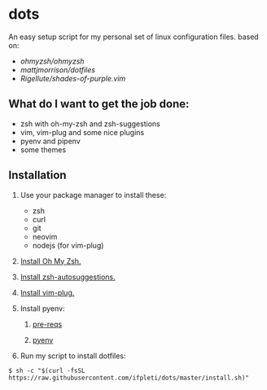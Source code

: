 # dots

An easy setup script for my personal set of linux configuration files. based on:
- _ohmyzsh/ohmyzsh_
- _mattjmorrison/dotfiles_
- _Rigellute/shades-of-purple.vim_


## What do I want to get the job done:

- zsh with oh-my-zsh and zsh-suggestions
- vim, vim-plug and some nice plugins
- pyenv and pipenv
- some themes


## Installation

1. Use your package manager to install these:  
   - zsh
   - curl
   - git
   - neovim
   - nodejs (for vim-plug)

2. [Install Oh My Zsh.](https://ohmyz.sh/#install)

3. [Install zsh-autosuggestions.](https://github.com/zsh-users/zsh-autosuggestions/blob/master/INSTALL.md#oh-my-zsh)

4. [Install vim-plug.](https://github.com/junegunn/vim-plug#Neovim)

5. Install pyenv:

   1. [pre-reqs](https://github.com/pyenv/pyenv/wiki#suggested-build-environment)

   2. [pyenv](https://github.com/pyenv/pyenv-installer#installation--update--uninstallation)

6. Run my script to install dotfiles:
```console
$ sh -c "$(curl -fsSL https://raw.githubusercontent.com/ifpleti/dots/master/install.sh)"
```
